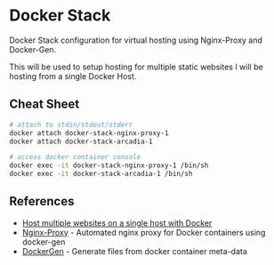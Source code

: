 # Docker Stack

Docker Stack configuration for virtual hosting using Nginx-Proxy and Docker-Gen.

This will be used to setup hosting for multiple static websites
I will be hosting from a single Docker Host.

## Cheat Sheet

```bash
# attach to stdin/stdout/stderr
docker attach docker-stack-nginx-proxy-1
docker attach docker-stack-arcadia-1

# access docker container console
docker exec -it docker-stack-nginx-proxy-1 /bin/sh
docker exec -it docker-stack-arcadia-1 /bin/sh
```

## References

* [Host multiple websites on a single host with Docker][0]
* [Nginx-Proxy][1] - Automated nginx proxy for Docker containers using
  docker-gen
* [DockerGen][2] - Generate files from docker container meta-data

[0]: https://blog.florianlopes.io/host-multiple-websites-on-single-host-docker/
[1]: https://github.com/nginx-proxy/nginx-proxy
[2]: https://github.com/nginx-proxy/docker-gen
